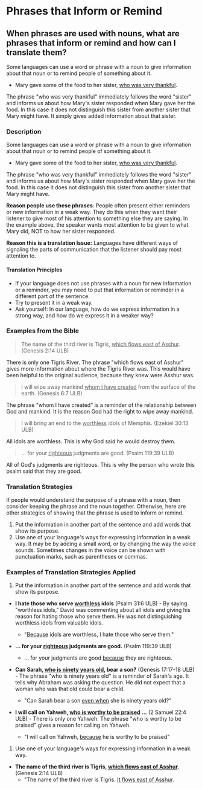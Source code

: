 # Phrases that Inform or Remind #

## When phrases are used with nouns, what are phrases that inform or remind and how can I translate them? ##


Some languages can use a word or phrase with a noun to give information about that noun or to remind people of something about it.

* Mary gave some of the food to her sister, <u>who was very thankful</u>.

The phrase "who was very thankful" immediately follows the word "sister" and informs us about how Mary's sister responded when Mary gave her the food. In this case it does not distinguish this sister from another sister that Mary might have. It simply gives added information about that sister.

### Description

Some languages can use a word or phrase with a noun to give information about that noun or to remind people of something about it.

* Mary gave some of the food to her sister, <u>who was very thankful</u>.

The phrase "who was very thankful" immediately follows the word "sister" and informs us about how Mary's sister responded when Mary gave her the food. In this case it does not distinguish this sister from another sister that Mary might have.

**Reason people use these phrases**: People often present either reminders or new information in a weak way. They do this when they want their listener to give most of his attention to something else they are saying. In the example above, the speaker wants most attention to be given to what Mary did, NOT to how her sister responded.

**Reason this is a translation Issue:** Languages have different ways of signaling the parts of communication that the listener should pay most attention to.

#### Translation Principles

* If your language does not use phrases with a noun for new information or a reminder, you may need to put that information or reminder in a different part of the sentence.
* Try to present it in a weak way.
* Ask  yourself: In our language, how do we express information in a strong way, and how do we express it in a weaker way?

### Examples from the Bible

>The name of the third river is Tigris, <u>which flows east of Asshur</u>. (Genesis 2:14 ULB)

There is only one Tigris River. The phrase "which flows east of Asshur" gives more information about where the Tigris River was. This would have been helpful to the original audience, because they knew were Asshur was.

>I will wipe away mankind <u>whom I have created</u> from the surface of the earth. (Genesis 6:7 ULB)

The phrase "whom I have created" is a reminder of the relationship between God and mankind. It is the reason God had the right to wipe away mankind.

>I will bring an end to the <u>worthless</u>  idols of Memphis. (Ezekiel 30:13 ULB)

All idols are worthless. This is why God said he would destroy them.

>... for your <u>righteous</u> judgments are good. (Psalm 119:39 ULB)

All of God's judgments are righteous. This is why the person who wrote this psalm said that they are good.


### Translation Strategies

If people would understand the purpose of a phrase with a noun, then consider keeping the phrase and the noun together. Otherwise, here are other strategies of showing that the phrase is used to inform or remind.

1. Put the information in another part of the sentence and add words that show its purpose.
1. Use one of your language's ways for expressing information in a weak way. It may be by adding a small word, or by changing the way the voice sounds. Sometimes changes in the voice can be shown with punctuation marks, such as parentheses or commas.


### Examples of Translation Strategies Applied

1. Put the information in another part of the sentence and add words that show its purpose.

  * **I hate those who serve <u>worthless</u> idols**  (Psalm 31:6 ULB) - By saying "worthless idols," David was commenting about all idols and giving his reason for hating those who serve them. He was not distinguishing worthless idols from valuable idols.
      * "<u>Because</u> idols are worthless, I hate those who serve them."

  * **... for your <u>righteous</u> judgments are good.**  (Psalm 119:39 ULB)
      * ... for your judgments are good <u>because</u> they are righteous.

  * **Can Sarah, <u>who is ninety years old</u>, bear a son?**  (Genesis 17:17-18 ULB) - The phrase "who is ninety years old" is a reminder of Sarah's age. It tells why Abraham was asking the question. He did not expect that a woman who was that old could bear a child.
      * "Can Sarah bear a son <u>even when</u> she is ninety years old?"

  * **I will call on Yahweh, <u>who is worthy to be praised</u> ...**  (2 Samuel 22:4 ULB) - There is only one Yahweh. The phrase "who is worthy to be praised" gives a reason for calling on Yahweh.
      * "I will call on Yahweh, <u>because</u> he is worthy to be praised"

1. Use one of your language's ways for expressing information in a weak way.

  * **The name of the third river is Tigris, <u>which flows east of Asshur</u>.** (Genesis 2:14 ULB)
      * "The name of the third river is Tigris. <u>It flows east of Asshur</u>.


